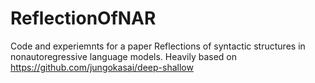 # ReflectionOfNAR

Code and experiemnts for a paper Reflections of syntactic structures in non­autoregressive language models. Heavily based on https://github.com/jungokasai/deep-shallow
